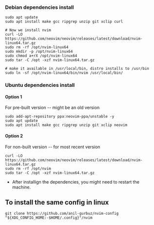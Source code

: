 
### Debian dependencies install
```
sudo apt update
sudo apt install make gcc ripgrep unzip git xclip curl

# Now we install nvim
curl -LO https://github.com/neovim/neovim/releases/latest/download/nvim-linux64.tar.gz
sudo rm -rf /opt/nvim-linux64
sudo mkdir -p /opt/nvim-linux64
sudo chmod a+rX /opt/nvim-linux64
sudo tar -C /opt -xzf nvim-linux64.tar.gz

# make it available in /usr/local/bin, distro installs to /usr/bin
sudo ln -sf /opt/nvim-linux64/bin/nvim /usr/local/bin/
```


### Ubuntu dependencies install


#### Option 1
For pre-built version -- might be an old version
```
sudo add-apt-repository ppa:neovim-ppa/unstable -y
sudo apt update
sudo apt install make gcc ripgrep unzip git xclip neovim
```
#### Option 2
For non-built version -- for most recent version
```
curl -LO https://github.com/neovim/neovim/releases/latest/download/nvim-linux64.tar.gz
sudo rm -rf /opt/nvim
sudo tar -C /opt -xzf nvim-linux64.tar.gz
```


- After installign the dependencies, you might need to restart the machine.

## To install the same config in linux
`git clone https://github.com/anil-gurbuz/nvim-config  "${XDG_CONFIG_HOME:-$HOME/.config}"/nvim`
